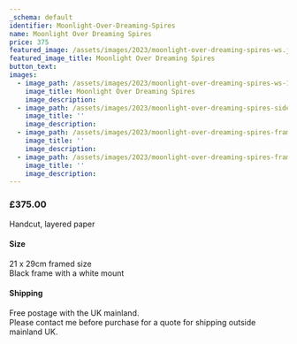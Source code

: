 ```yaml
---
_schema: default
identifier: Moonlight-Over-Dreaming-Spires
name: Moonlight Over Dreaming Spires
price: 375
featured_image: /assets/images/2023/moonlight-over-dreaming-spires-ws.jpg
featured_image_title: Moonlight Over Dreaming Spires
button_text:
images:
  - image_path: /assets/images/2023/moonlight-over-dreaming-spires-ws-1.jpg
    image_title: Moonlight Over Dreaming Spires
    image_description:
  - image_path: /assets/images/2023/moonlight-over-dreaming-spires-side-view-ws.jpg
    image_title: ''
    image_description:
  - image_path: /assets/images/2023/moonlight-over-dreaming-spires-framed-ws-ii.jpg
    image_title: ''
    image_description:
  - image_path: /assets/images/2023/moonlight-over-dreaming-spires-framed-side-view-ws.jpg
    image_title: ''
    image_description:
---
```

### **£375.00**

Handcut, layered paper

#### Size

21 x 29cm framed size<br>Black frame with a white mount

#### Shipping

Free postage with the UK mainland.<br>Please contact me before purchase for a quote for shipping outside mainland UK.